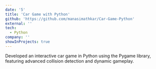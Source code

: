 ```yaml
---
date: '5'
title: 'Car Game with Python'
github: 'https://github.com/manasimathkar/Car-Game-Python'
external: ''
tech:
  - Python
company: ''
showInProjects: true
---
```


Developed an interactive car game in Python using the Pygame library, featuring advanced collision detection and dynamic gameplay.
